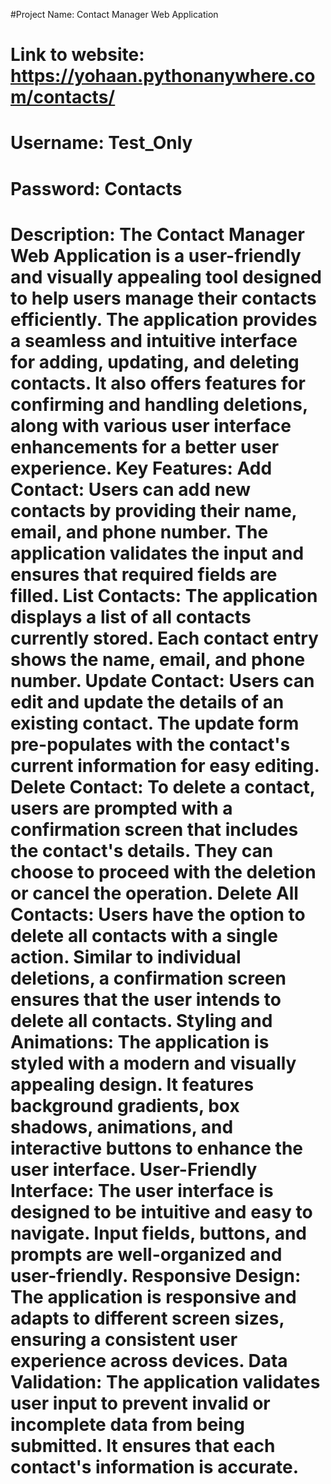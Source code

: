 #Project Name: Contact Manager Web Application
# Link to website: https://yohaan.pythonanywhere.com/contacts/
# Username: Test_Only
# Password: Contacts
# Description: The Contact Manager Web Application is a user-friendly and visually appealing tool designed to help users manage their contacts efficiently. The application provides a seamless and intuitive interface for adding, updating, and deleting contacts. It also offers features for confirming and handling deletions, along with various user interface enhancements for a better user experience. Key Features: Add Contact: Users can add new contacts by providing their name, email, and phone number. The application validates the input and ensures that required fields are filled. List Contacts: The application displays a list of all contacts currently stored. Each contact entry shows the name, email, and phone number. Update Contact: Users can edit and update the details of an existing contact. The update form pre-populates with the contact's current information for easy editing. Delete Contact: To delete a contact, users are prompted with a confirmation screen that includes the contact's details. They can choose to proceed with the deletion or cancel the operation. Delete All Contacts: Users have the option to delete all contacts with a single action. Similar to individual deletions, a confirmation screen ensures that the user intends to delete all contacts. Styling and Animations: The application is styled with a modern and visually appealing design. It features background gradients, box shadows, animations, and interactive buttons to enhance the user interface. User-Friendly Interface: The user interface is designed to be intuitive and easy to navigate. Input fields, buttons, and prompts are well-organized and user-friendly. Responsive Design: The application is responsive and adapts to different screen sizes, ensuring a consistent user experience across devices. Data Validation: The application validates user input to prevent invalid or incomplete data from being submitted. It ensures that each contact's information is accurate.
